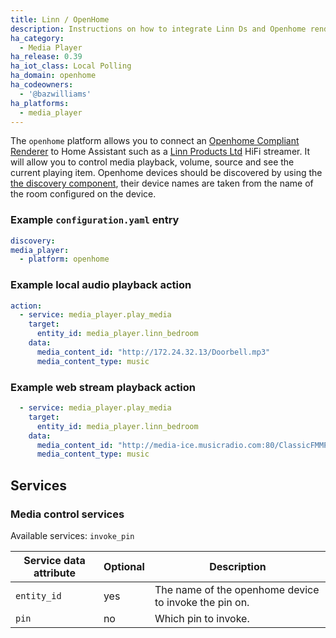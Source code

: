```yaml
---
title: Linn / OpenHome
description: Instructions on how to integrate Linn Ds and Openhome renderers into Home Assistant.
ha_category:
  - Media Player
ha_release: 0.39
ha_iot_class: Local Polling
ha_domain: openhome
ha_codeowners:
  - '@bazwilliams'
ha_platforms:
  - media_player
---
```


The `openhome` platform allows you to connect an [Openhome Compliant Renderer](http://openhome.org/) to Home Assistant such as a [Linn Products Ltd](https://www.linn.co.uk) HiFi streamer. It will allow you to control media playback, volume, source and see the current playing item. Openhome devices should be discovered by using the [the discovery component](/integrations/discovery/), their device names are taken from the name of the room configured on the device.

### Example `configuration.yaml` entry

```yaml
discovery:
media_player:
  - platform: openhome
```

### Example local audio playback action

```yaml
action:
  - service: media_player.play_media
    target:
      entity_id: media_player.linn_bedroom
    data:
      media_content_id: "http://172.24.32.13/Doorbell.mp3"
      media_content_type: music
```

### Example web stream playback action

```yaml
  - service: media_player.play_media
    target:
      entity_id: media_player.linn_bedroom
    data:
      media_content_id: "http://media-ice.musicradio.com:80/ClassicFMMP3"
      media_content_type: music
```

## Services

### Media control services
Available services: `invoke_pin`

| Service data attribute | Optional | Description                                      |
| ---------------------- | -------- | ------------------------------------------------ |
| `entity_id`            |     yes | The name of the openhome device to invoke the pin on.|
| `pin`                  |      no | Which pin to invoke.                              |
